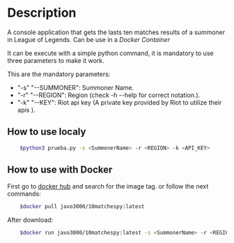 # Description
A console application that gets the lasts ten matches results of a summoner in League of Legends. Can be use in a *Docker Container*

It can be execute with a simple python command, it is mandatory to use three parameters to make it work.

This are the mandatory parameters:

* "-s" "--SUMMONER": Summoner Name.
* "-r" "--REGION": Region (check -h --help for correct notation.).
* "-k" "--KEY": Riot api key (A private key provided by Riot to utilize their apis ).

## How to use localy

```bash
    $python3 prueba.py -s <SummonerName> -r <REGION> -k <API_KEY>
```

## How to use with Docker

First go to [docker hub](https://hub.docker.com/r/javo3000/10matchespy/tags) and search for the image tag. or follow the next commands:

```bash
    $docker pull javo3000/10matchespy:latest
```

After download:

```bash
    $docker run javo3000/10matchespy:latest -s <SummonerName> -r <REGION> -k <API_KEY>
```